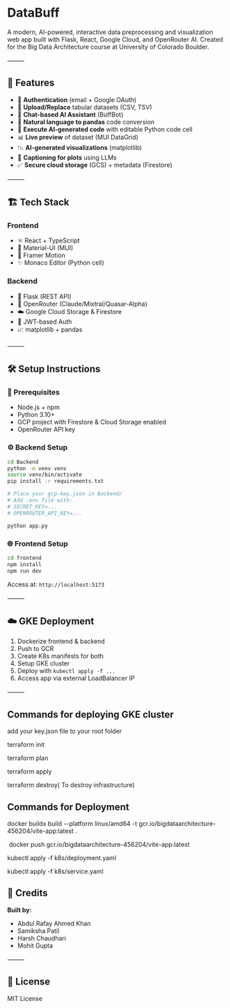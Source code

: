 # DataBuff

A modern, AI-powered, interactive data preprocessing and visualization web app built with Flask, React, Google Cloud, and OpenRouter AI. Created for the Big Data Architecture course at University of Colorado Boulder.

⸻

## 🚀 Features

- 🔐 **Authentication** (email + Google OAuth)
- 📁 **Upload/Replace** tabular datasets (CSV, TSV)
- 💬 **Chat-based AI Assistant** (BuffBot)
- 🔄 **Natural language to pandas** code conversion
- 🧪 **Execute AI-generated code** with editable Python code cell
- 📊 **Live preview** of dataset (MUI DataGrid)
- 📉 **AI-generated visualizations** (matplotlib)
- 🧠 **Captioning for plots** using LLMs
- ✅ **Secure cloud storage** (GCS) + metadata (Firestore)

⸻

## 🏗️ Tech Stack

### Frontend
- ⚛️ React + TypeScript
- 💅 Material-UI (MUI)
- 🎨 Framer Motion
- ✨ Monaco Editor (Python cell)

### Backend
- 🐍 Flask (REST API)
- 🧠 OpenRouter (Claude/Mixtral/Quasar-Alpha)
- ☁️ Google Cloud Storage & Firestore
- 🔐 JWT-based Auth
- 📈 matplotlib + pandas

⸻

## 🛠️ Setup Instructions

### 🔧 Prerequisites
- Node.js + npm
- Python 3.10+
- GCP project with Firestore & Cloud Storage enabled
- OpenRouter API key

### ⚙️ Backend Setup

```bash
cd Backend
python -m venv venv
source venv/bin/activate
pip install -r requirements.txt

# Place your gcp-key.json in Backend/
# Add .env file with:
# SECRET_KEY=...
# OPENROUTER_API_KEY=...

python app.py
```

### 🌐 Frontend Setup

```bash
cd frontend
npm install
npm run dev
```

Access at: `http://localhost:5173`

⸻

## ☁️ GKE Deployment

1. Dockerize frontend & backend
2. Push to GCR
3. Create K8s manifests for both
4. Setup GKE cluster
5. Deploy with `kubectl apply -f ...`
6. Access app via external LoadBalancer IP

⸻

## Commands for deploying GKE cluster

add your key.json file to your root folder 

terraform init

terraform plan

terraform apply

terraform destroy( To destroy infrastructure)

## Commands for Deployment

docker buildx build --platform linux/amd64 -t gcr.io/bigdataarchitecture-456204/vite-app:latest .

 docker push gcr.io/bigdataarchitecture-456204/vite-app:latest

kubectl apply -f k8s/deployment.yaml

kubectl apply -f k8s/service.yaml



## 🧠 Credits

**Built by:**
- Abdul Rafay Ahmed Khan
- Samiksha Patil
- Harsh Chaudhari
- Mohit Gupta

⸻

## 📜 License

MIT License

